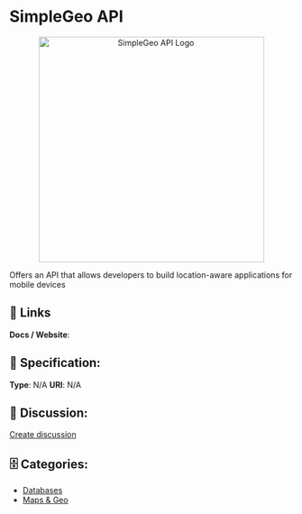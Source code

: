 # SimpleGeo API
<p align="center">
    <img width="400" src="https://raw.githubusercontent.com/apis-list/apis-list/main/apis/simplegeo-api/logo_256x256.png" alt="SimpleGeo API Logo"/>
</p>

Offers an API that allows developers to build location-aware applications for mobile devices

##  🔗 Links
**Docs / Website**: 

## 🧬 Specification:
**Type**: N/A
**URI**: N/A

## 💬 Discussion:
[Create discussion](https://github.com/apis-list/apis-list/discussions/new)

## 🗄️ Categories:
- [Databases](https://github.com/apis-list/apis-list#databases)
- [Maps & Geo](https://github.com/apis-list/apis-list#maps--geo)



